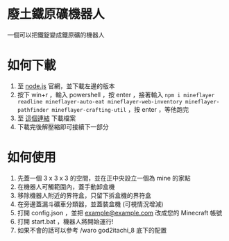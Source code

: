 # 廢土鐵原礦機器人
 一個可以把鐵錠變成鐵原礦的機器人
 
# 如何下載
1. 至 [node.js](https://nodejs.org/en) 官網，並下載左邊的版本
2. 按下 win+r ，輸入 powershell ，按 enter ，接著輸入 `npm i mineflayer readline mineflayer-auto-eat mineflayer-web-inventory mineflayer-pathfinder mineflayer-crafting-util` ，按 enter ，等他跑完
3. 至 [這個連結](https://github.com/jimmy20180130/mcf-iron-bot/archive/refs/heads/main.zip) 下載檔案
4. 下載完後解壓縮即可接續下一部分

# 如何使用
1. 先蓋一個 3 x 3 x 3 的空間，並在正中央設立一個為 mine 的家點
2. 在機器人可觸範圍內，蓋手動卸盒機
3. 移除機器人附近的界符盒，只留下拆盒機的界符盒
4. 在旁邊蓋漏斗礦車分類器，並蓋裝盒機 (可視情況增減)
5. 打開 config.json ，並把 example@example.com 改成您的 Minecraft 帳號
6. 打開 start.bat ，機器人將開始運行!
7. 如果不會的話可以參考 /waro god2itachi_8 底下的配置
